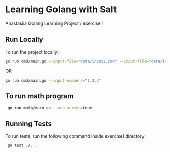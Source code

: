 
# Learning Golang with Salt

Anastasiia Golang Learning Project / exercise 1

## Run Locally
To run the project locally:
```bash
go run cmd/main.go --input-file="data/input2.csv" --input-file="data/input1.txt"
```
OR
```bash
go run cmd/main.go --input-numbers="1,2,3" 
```

## To run math program 
```bash
 go run math/main.go --web-server=true
```

## Running Tests
To run tests, run the following command inside exercise1 directory:

```bash
 go test ./...
```

